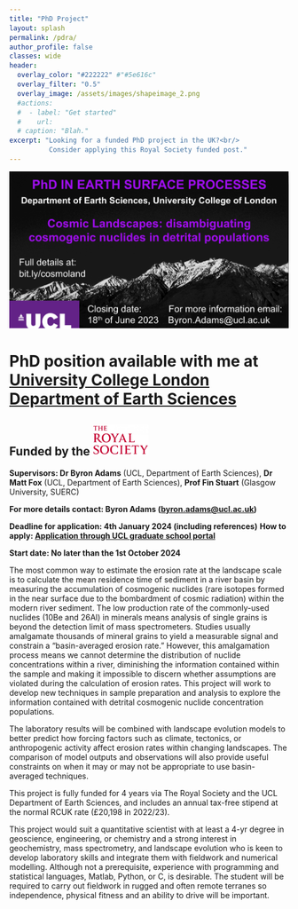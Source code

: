 ```yaml
---
title: "PhD Project"
layout: splash
permalink: /pdra/
author_profile: false
classes: wide
header:
  overlay_color: "#222222" #"#5e616c"
  overlay_filter: "0.5"
  overlay_image: /assets/images/shapeimage_2.png
  #actions:
  #  - label: "Get started"
  #    url: 
  # caption: "Blah."
excerpt: "Looking for a funded PhD project in the UK?<br/>
          Consider applying this Royal Society funded post."
---
```

![phd](/assets/images/phd_twitter_ad.png)

# PhD position available with me at [University College London Department of Earth Sciences](https://www.ucl.ac.uk/earth-sciences/ucl-earth-sciences)
## Funded by the  <a href="https://royalsociety.org/"><img src="/assets/images/RS_logo.jpg" alt="logo" width="100"/></a>

**Supervisors: Dr Byron Adams** (UCL, Department of Earth Sciences), **Dr Matt Fox** (UCL, Department of Earth Sciences), **Prof Fin Stuart** (Glasgow University, SUERC)

**For more details contact: Byron Adams (byron.adams@ucl.ac.uk)**

**Deadline for application: 4th January 2024 (including references)**
**How to apply: [Application through UCL graduate school portal](https://evision.ucl.ac.uk/urd/sits.urd/run/siw_ipp_lgn.login?process=siw_ipp_app&code1=RRDEARSING01&code2=0035)**

**Start date: No later than the 1st October 2024**

The most common way to estimate the erosion rate at the landscape scale is to calculate the mean residence time of sediment in a river basin by measuring the accumulation of cosmogenic nuclides (rare isotopes formed in the near surface due to the bombardment of cosmic radiation) within the modern river sediment.  The low production rate of the commonly-used nuclides (10Be and 26Al) in minerals means analysis of single grains is beyond the detection limit of mass spectrometers. Studies usually amalgamate thousands of mineral grains to yield a measurable signal and constrain a “basin-averaged erosion rate.” However, this amalgamation process means we cannot determine the distribution of nuclide concentrations within a river, diminishing the information contained within the sample and making it impossible to discern whether assumptions are violated during the calculation of erosion rates. This project will work to develop new techniques in sample preparation and analysis to explore the information contained with detrital cosmogenic nuclide concentration populations.

The laboratory results will be combined with landscape evolution models to better predict how forcing factors such as climate, tectonics, or anthropogenic activity affect erosion rates within changing landscapes. The comparison of model outputs and observations will also provide useful constraints on when it may or may not be appropriate to use basin-averaged techniques.

This project is fully funded for 4 years via The Royal Society and the UCL Department of Earth Sciences, and includes an annual tax-free stipend at the normal RCUK rate (£20,198 in 2022/23).


This project would suit a quantitative scientist with at least a 4-yr degree in geoscience, engineering, or chemistry and a strong interest in geochemistry, mass spectrometry, and landscape evolution who is keen to develop laboratory skills and integrate them with fieldwork and numerical modelling. Although not a prerequisite, experience with programming and statistical languages, Matlab, Python, or C, is desirable. The student will be required to carry out fieldwork in rugged and often remote terranes so independence, physical fitness and an ability to drive will be important.
